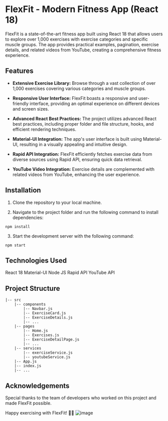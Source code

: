 # FlexFit - Modern Fitness App (React 18)

FlexFit is a state-of-the-art fitness app built using React 18 that allows users to explore over 1,000 exercises with exercise categories and specific muscle groups. The app provides practical examples, pagination, exercise details, and related videos from YouTube, creating a comprehensive fitness experience.

## Features

- **Extensive Exercise Library:** Browse through a vast collection of over 1,000 exercises covering various categories and muscle groups.

- **Responsive User Interface:** FlexFit boasts a responsive and user-friendly interface, providing an optimal experience on different devices and screen sizes.

- **Advanced React Best Practices:** The project utilizes advanced React best practices, including proper folder and file structure, hooks, and efficient rendering techniques.

- **Material-UI Integration:** The app's user interface is built using Material-UI, resulting in a visually appealing and intuitive design.

- **Rapid API Integration:** FlexFit efficiently fetches exercise data from diverse sources using Rapid API, ensuring quick data retrieval.

- **YouTube Video Integration:** Exercise details are complemented with related videos from YouTube, enhancing the user experience.

## Installation

1. Clone the repository to your local machine.

2. Navigate to the project folder and run the following command to install dependencies:

```
npm install
```

3. Start the development server with the following command:

```
npm start
```

## Technologies Used
React 18
Material-UI
Node JS
Rapid API
YouTube API

## Project Structure
```
|-- src
    |-- components
        |-- Navbar.js
        |-- ExerciseCard.js
        |-- ExerciseDetails.js
        |-- ...
    |-- pages
        |-- Home.js
        |-- Exercises.js
        |-- ExerciseDetailPage.js
        |-- ...
    |-- services
        |-- exerciseService.js
        |-- youtubeService.js
    |-- App.js
    |-- index.js
    |-- ...
```
## Acknowledgements

Special thanks to the team of developers who worked on this project and made FlexFit possible.

Happy exercising with FlexFit! 🏋️‍♀️
![image](https://github.com/27Divashree/FlexFit/assets/93401095/4b57574e-aea3-469d-92f9-ab6af2e16092)


